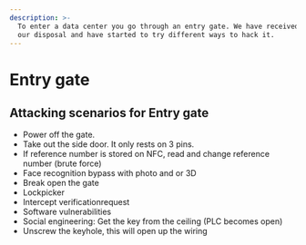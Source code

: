 ```yaml
---
description: >-
  To enter a data center you go through an entry gate. We have received these at
  our disposal and have started to try different ways to hack it.
---
```


# Entry gate

## Attacking scenarios for Entry gate

* Power off the gate.
* Take out the side door. It only rests on 3 pins.
* If reference number is stored on NFC, read and change reference number \(brute force\)
* Face recognition bypass with photo and or 3D
* Break open the gate
* Lockpicker
* Intercept verificationrequest
* Software vulnerabilities
* Social engineering: Get the key from the ceiling \(PLC becomes open\)
* Unscrew the keyhole, this will open up the wiring

